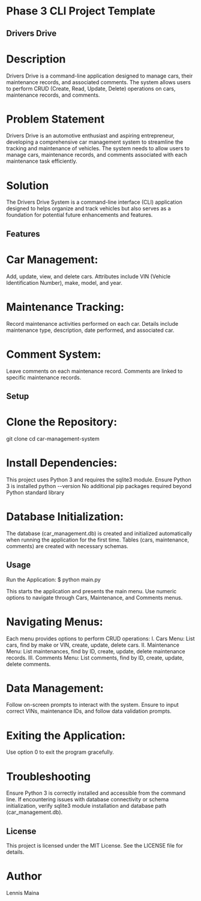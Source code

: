 # Phase 3 CLI Project Template

## Drivers Drive

# Description
Drivers Drive is a command-line application designed to manage cars, their maintenance records, and associated comments. The system allows users to perform CRUD (Create, Read, Update, Delete) operations on cars, maintenance records, and comments.

# Problem Statement
 Drivers Drive is an automotive enthusiast and aspiring entrepreneur, developing a comprehensive car management system to streamline the tracking and maintenance of vehicles. The system needs to allow users to manage cars, maintenance records, and comments associated with each maintenance task efficiently.

# Solution
 The Drivers Drive System is a command-line interface (CLI) application designed to  helps organize and track vehicles but also serves as a foundation for potential future enhancements and features.

## Features

# Car Management:
Add, update, view, and delete cars.
Attributes include VIN (Vehicle Identification Number), make, model, and year.

# Maintenance Tracking:
Record maintenance activities performed on each car.
Details include maintenance type, description, date performed, and associated car.

# Comment System:
Leave comments on each maintenance record.
Comments are linked to specific maintenance records.

## Setup
# Clone the Repository:
git clone <repository-url>
cd car-management-system 

# Install Dependencies:
This project uses Python 3 and requires the sqlite3 module.
Ensure Python 3 is installed
python --version
No additional pip packages required beyond Python standard library

# Database Initialization:
The database (car_management.db) is created and initialized automatically when running the application for the first time.
Tables (cars, maintenance, comments) are created with necessary schemas.


## Usage
Run the Application: $ python main.py

This starts the application and presents the main menu.
Use numeric options to navigate through Cars, Maintenance, and Comments menus.

# Navigating Menus:
Each menu provides options to perform CRUD operations:
I. Cars Menu: List cars, find by make or VIN, create, update, delete cars.
II. Maintenance Menu: List maintenances, find by ID, create, update, delete maintenance records.
III. Comments Menu: List comments, find by ID, create, update, delete comments.

# Data Management:
Follow on-screen prompts to interact with the system.
Ensure to input correct VINs, maintenance IDs, and follow data validation prompts.

# Exiting the Application:
Use option 0 to exit the program gracefully.

# Troubleshooting
Ensure Python 3 is correctly installed and accessible from the command line.
If encountering issues with database connectivity or schema initialization, verify sqlite3 module installation and database path (car_management.db).


## License
This project is licensed under the MIT License. See the LICENSE file for details.

# Author
Lennis Maina
